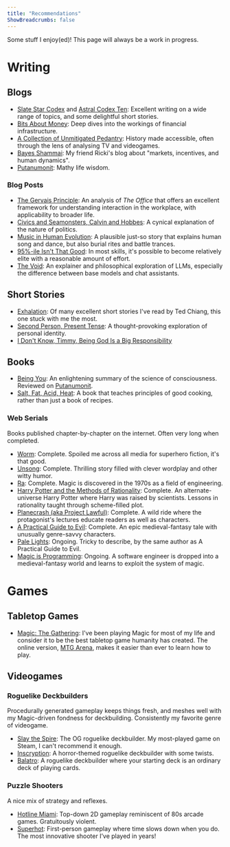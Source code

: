 ```yaml
---
title: "Recommendations"
ShowBreadcrumbs: false
---
```


Some stuff I enjoy(ed)! This page will always be a work in progress.

# Writing

## Blogs

- [Slate Star Codex](https://slatestarcodex.com/) and [Astral Codex Ten](https://www.astralcodexten.com/): Excellent writing on a wide range of topics, and some delightful short stories.
- [Bits About Money](https://www.bitsaboutmoney.com/): Deep dives into the workings of financial infrastructure.
- [A Collection of Unmitigated Pedantry](https://acoup.blog/): History made accessible, often through the lens of analysing TV and videogames.
- [Bayes Shammai](https://bayesshammai.substack.com/): My friend Ricki's blog about "markets, incentives, and human dynamics".
- [Putanumonit](https://putanumonit.com/): Mathy life wisdom.

### Blog Posts

- [The Gervais Principle](https://www.ribbonfarm.com/2009/10/07/the-gervais-principle-or-the-office-according-to-the-office/): An analysis of *The Office* that offers an excellent framework for understanding interaction in the workplace, with applicability to broader life.
- [Civics and Seamonsters, Calvin and Hobbes](http://benjaminrosshoffman.com/civics-and-seamonsters-calvin-and-hobbes/): A cynical explanation of the nature of politics.
- [Music in Human Evolution](https://meltingasphalt.com/music-in-human-evolution/): A plausible just-so story that explains human song and dance, but also burial rites and battle trances.
- [95%-ile Isn't That Good](https://danluu.com/p95-skill/): In most skills, it's possible to become relatively elite with a reasonable amount of effort.
- [The Void](https://nostalgebraist.tumblr.com/post/785766737747574784/the-void): An explainer and philosophical exploration of LLMs, especially the difference between base models and chat assistants.

## Short Stories

- [Exhalation](https://www.lightspeedmagazine.com/fiction/exhalation/): Of many excellent short stories I've read by Ted Chiang, this one stuck with me the most.
- [Second Person, Present Tense](https://clarkesworldmagazine.com/gregory_11_17_reprint/): A thought-provoking exploration of personal identity.
- [I Don't Know, Timmy, Being God Is a Big Responsibility](https://qntm.org/responsibility)

## Books

- [Being You](https://www.anilseth.com/being-you/): An enlightening summary of the science of consciousness. Reviewed on [Putanumonit](https://putanumonit.com/2023/08/19/seth-explains-consciousness/).
- [Salt, Fat, Acid, Heat](https://www.saltfatacidheat.com/): A book that teaches principles of good cooking, rather than just a book of recipes.

### Web Serials
Books published chapter-by-chapter on the internet. Often very long when completed.

- [Worm](https://parahumans.wordpress.com/): Complete. Spoiled me across all media for superhero fiction, it's that good.
- [Unsong](https://unsongbook.com/): Complete. Thrilling story filled with clever wordplay and other witty humor.
- [Ra](https://qntm.org/ra): Complete. Magic is discovered in the 1970s as a field of engineering.
- [Harry Potter and the Methods of Rationality](https://hpmor.com/): Complete. An alternate-universe Harry Potter where Harry was raised by scientists. Lessons in rationality taught through scheme-filled plot.
- [Planecrash (aka Project Lawful)](https://www.lesswrong.com/posts/SA9hDewwsYgnuscae/projectlawful-com-eliezer-s-latest-story-past-1m-words): Complete. A wild ride where the protagonist's lectures educate readers as well as characters.
- [A Practical Guide to Evil](https://practicalguidetoevil.wordpress.com/): Complete. An epic medieval-fantasy tale with unusually genre-savvy characters.
- [Pale Lights](https://palelights.com/): Ongoing. Tricky to describe, by the same author as A Practical Guide to Evil.
- [Magic is Programming](https://www.royalroad.com/fiction/69938/magic-is-programming): Ongoing. A software engineer is dropped into a medieval-fantasy world and learns to exploit the system of magic.

# Games

## Tabletop Games

- [Magic: The Gathering](https://magic.wizards.com/en/): I've been playing Magic for most of my life and consider it to be the best tabletop game humanity has created. The online version, [MTG Arena](https://magic.wizards.com/en/mtgarena), makes it easier than ever to learn how to play.

## Videogames

### Roguelike Deckbuilders
Procedurally generated gameplay keeps things fresh, and meshes well with my Magic-driven fondness for deckbuilding. Consistently my favorite genre of videogame.

- [Slay the Spire](https://megacrit.com/): The OG roguelike deckbuilder. My most-played game on Steam, I can't recommend it enough.
- [Inscryption](https://www.inscryption.com/): A horror-themed roguelike deckbuilder with some twists.
- [Balatro](https://www.playbalatro.com/): A roguelike deckbuilder where your starting deck is an ordinary deck of playing cards.

### Puzzle Shooters
A nice mix of strategy and reflexes.

- [Hotline Miami](https://hotlinemiami.com/): Top-down 2D gameplay reminiscent of 80s arcade games. Gratuitously violent.
- [Superhot](https://superhotgame.com/): First-person gameplay where time slows down when you do. The most innovative shooter I’ve played in years!